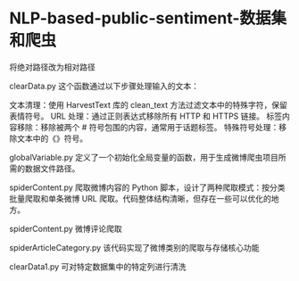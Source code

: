 # NLP-based-public-sentiment-数据集和爬虫

将绝对路径改为相对路径

clearData.py
这个函数通过以下步骤处理输入的文本：

文本清理：使用 HarvestText 库的 clean_text 方法过滤文本中的特殊字符，保留表情符号。
URL 处理：通过正则表达式移除所有 HTTP 和 HTTPS 链接。
标签内容移除：移除被两个 # 符号包围的内容，通常用于话题标签。
特殊符号处理：移除文本中的《》符号。

globalVariable.py
定义了一个初始化全局变量的函数，用于生成微博爬虫项目所需的数据文件路径。

spiderContent.py
爬取微博内容的 Python 脚本，设计了两种爬取模式：按分类批量爬取和单条微博 URL 爬取。代码整体结构清晰，但存在一些可以优化的地方。

spiderContent.py
微博评论爬取

spiderArticleCategory.py
该代码实现了微博类别的爬取与存储核心功能

clearData1.py
可对特定数据集中的特定列进行清洗
